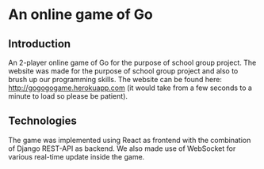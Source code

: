 # An online game of Go
## Introduction
An 2-player online game of Go for the purpose of school group project. 
The website was made for the purpose of school group project and also to brush up our programming skills.
The website can be found here: http://gogogogame.herokuapp.com (it would take from a few seconds to a minute to load so please be patient).
## Technologies 
The game was implemented using React as frontend with the combination of Django REST-API as backend. We also made use of WebSocket for various real-time update inside the game.  


